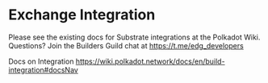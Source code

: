 # Exchange Integration


Please see the existing docs for Substrate integrations at the Polkadot Wiki. Questions? Join the Builders Guild chat at
https://t.me/edg_developers


Docs on Integration
https://wiki.polkadot.network/docs/en/build-integration#docsNav
